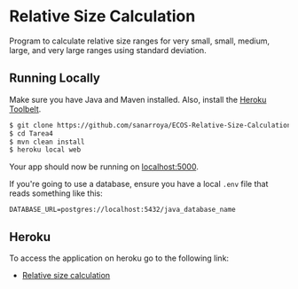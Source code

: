# Relative Size Calculation

Program to calculate relative size ranges for very small, small, medium, large, and very large ranges using standard deviation.

## Running Locally

Make sure you have Java and Maven installed.  Also, install the [Heroku Toolbelt](https://toolbelt.heroku.com/).

```sh
$ git clone https://github.com/sanarroya/ECOS-Relative-Size-Calculation.git
$ cd Tarea4
$ mvn clean install
$ heroku local web
```

Your app should now be running on [localhost:5000](http://localhost:5000/).

If you're going to use a database, ensure you have a local `.env` file that reads something like this:

```
DATABASE_URL=postgres://localhost:5432/java_database_name
```

## Heroku

To access the application on heroku go to the following link:

- [Relative size calculation](https://hidden-brook-36984.herokuapp.com/)